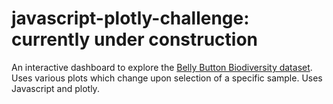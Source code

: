 # javascript-plotly-challenge: currently under construction

An interactive dashboard to explore the <a href ="http://robdunnlab.com/projects/belly-button-biodiversity/">Belly Button Biodiversity dataset</a>.  Uses various plots which change upon selection of a specific sample. Uses Javascript and plotly.

